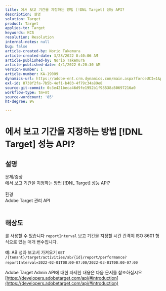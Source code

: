 ```yaml
---
title: 에서 보고 기간을 지정하는 방법 [!DNL Target] 성능 API?
description: 설명
solution: Target
product: Target
applies-to: Target
keywords: KCS
resolution: Resolution
internal-notes: null
bug: false
article-created-by: Norio Takemura
article-created-date: 3/28/2022 8:40:06 AM
article-published-by: Norio Takemura
article-published-date: 4/1/2022 6:20:30 AM
version-number: 1
article-number: KA-19009
dynamics-url: https://adobe-ent.crm.dynamics.com/main.aspx?forceUCI=1&pagetype=entityrecord&etn=knowledgearticle&id=b0368ea3-72ae-ec11-9840-0022480bdaa1
exl-id: 8738f2fa-7b5b-4ef1-b403-4f79c34a89e8
source-git-commit: 0c3e421beca46d9fe1952b1f98538a50697216a0
workflow-type: tm+mt
source-wordcount: '85'
ht-degree: 9%

---
```


# 에서 보고 기간을 지정하는 방법 [!DNL Target] 성능 API?

## 설명

문제/증상
<br>에서 보고 기간을 지정하는 방법 [!DNL Target] 성능 API?
<br> 
<br>환경
<br>Adobe Target 관리 API
<br> 

## 해상도


를 사용할 수 있습니다 `reportInterval` 보고 기간을 지정할 시간 간격이 ISO 8601 형식으로 있는 매개 변수입니다.
 

예: AB 성과 보고서 가져오기
`GET /{tenant}/target/activities/ab/{id}/report/performance?reportInterval=2022-02-01T00:00-07:00/2022-03-01T00:00-07:00`
 

Adobe Target Admin API에 대한 자세한 내용은 다음 문서를 참조하십시오
[https://developers.adobetarget.com/api/#introduction](https://developers.adobetarget.com/api/#introduction)
